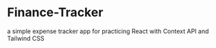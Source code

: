 # Finance-Tracker
a simple expense tracker app for practicing React with Context API and Tailwind CSS


